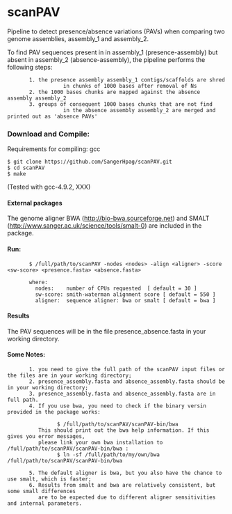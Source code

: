 # scanPAV
Pipeline to detect presence/absence variations (PAVs) when comparing two genome assemblies, assembly_1 and assembly_2.

To find PAV sequences present in in assembly_1 (presence-assembly) but absent in assembly_2 (absence-assembly), the pipeline performs the following steps:

           1. the presence assembly assembly_1 contigs/scaffolds are shred 
                      in chunks of 1000 bases after removal of Ns
           2. the 1000 bases chunks are mapped against the absence assembly assembly_2
           3. groups of consequent 1000 bases chunks that are not find 
                      in the absence assembly assembly_2 are merged and printed out as 'absence PAVs'



### Download and Compile:
Requirements for compiling: gcc

	$ git clone https://github.com/SangerHpag/scanPAV.git
	$ cd scanPAV 
	$ make

(Tested with gcc-4.9.2, XXX) 

#### External packages
The genome aligner BWA (http://bio-bwa.sourceforge.net) and SMALT (http://www.sanger.ac.uk/science/tools/smalt-0) are included in the package.

#### Run:

           $ /full/path/to/scanPAV -nodes <nodes> -align <aligner> -score <sw-score> <presence.fasta> <absence.fasta>
           
           where:
             nodes:    number of CPUs requested  [ default = 30 ]
             sw-score: smith-waterman alignment score [ default = 550 ]
             aligner:  sequence aligner: bwa or smalt [ default = bwa ]
                              

#### Results
The PAV sequences will be in the file presence_absence.fasta in your working directory.

#### Some Notes:
           1. you need to give the full path of the scanPAV input files or the files are in your working directory;
           2. presence_assembly.fasta and absence_assembly.fasta should be in your working directory;
           3. presence_assembly.fasta and absence_assembly.fasta are in full path.
           4. If you use bwa, you need to check if the binary versin provided in the package works:
          
                    $ /full/path/to/scanPAV/scanPAV-bin/bwa
              This should print out the bwa help information. If this gives you error messages, 
              please link your own bwa installation to /full/path/to/scanPAV/scanPAV-bin/bwa :
                    $ ln -sf /full/path/to/my/own/bwa  /full/path/to/scanPAV/scanPAV-bin/bwa
              
           5. The default aligner is bwa, but you also have the chance to use smalt, which is faster;
           6. Results from smalt and bwa are relatively consistent, but some small differences 
              are to be expected due to different aligner sensitivities and internal parameters.
 
